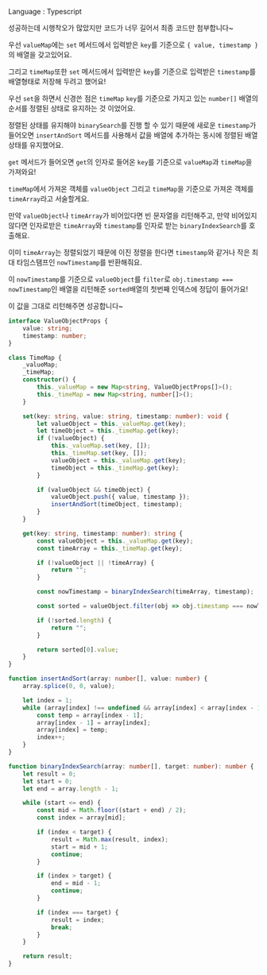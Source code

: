 Language : Typescript

성공하는데 시행착오가 많았지만 코드가 너무 길어서 최종 코드만 첨부합니다~

우선 `valueMap`에는 `set` 메서드에서 입력받은 `key`를 기준으로 `{ value, timestamp }`의 배열을 갖고있어요.

그리고 `timeMap`또한 `set` 메서드에서 입력받은 `key`를 기준으로 입력받은 `timestamp`를 배열형태로 저장해 두려고 했어요!

우선 `set`을 하면서 신경쓴 점은 `timeMap` `key`를 기준으로 가지고 있는 `number[]` 배열의 순서를 정렬된 상태로 유지하는 것 이었어요.

정렬된 상태를 유지해야 `binarySearch`를 진행 할 수 있기 때문에 새로운 `timestamp`가 들어오면 `insertAndSort` 메서드를 사용해서 값을 배열에 추가하는 동시에 정렬된 배열 상태를 유지했어요.

`get` 메서드가 들어오면 `get`의 인자로 들어온 `key`를 기준으로 `valueMap`과 `timeMap`을 가져와요!

`timeMap`에서 가져온 객체를 `valueObject` 그리고 `timeMap`을 기준으로 가져온 객체를 `timeArray`라고 서술할게요.

만약 `valueObject`나 `timeArray`가 비어있다면 빈 문자열을 리턴해주고, 만약 비어있지 않다면 인자로받은 `timeArray`와 `timestamp`를 인자로 받는 `binaryIndexSearch`를 호출해요.

이미 `timeArray`는 정렬되었기 때문에 이진 정렬을 한다면 `timestamp`와 같거나 작은 최대 타임스탬프인 `nowTimestamp`를 반환해줘요.

이 `nowTimestamp`를 기준으로 `valueObject`를 `filter`로  `obj.timestamp === nowTimestamp`인 배열을 리턴해준 `sorted`배열의 첫번째 인덱스에 정답이 들어가요!

이 값을 그대로 리턴해주면 성공합니다~
```typescript
interface ValueObjectProps {
    value: string;
    timestamp: number;
}

class TimeMap {
    _valueMap;
    _timeMap;
    constructor() {
        this._valueMap = new Map<string, ValueObjectProps[]>();
        this._timeMap = new Map<string, number[]>();
    }

    set(key: string, value: string, timestamp: number): void {
        let valueObject = this._valueMap.get(key);
        let timeObject = this._timeMap.get(key);
        if (!valueObject) {
            this._valueMap.set(key, []);
            this._timeMap.set(key, []);
            valueObject = this._valueMap.get(key);
            timeObject = this._timeMap.get(key);
        }

        if (valueObject && timeObject) {
            valueObject.push({ value, timestamp });
            insertAndSort(timeObject, timestamp);
        }
    }

    get(key: string, timestamp: number): string {
        const valueObject = this._valueMap.get(key);
        const timeArray = this._timeMap.get(key);

        if (!valueObject || !timeArray) {
            return "";
        }

        const nowTimestamp = binaryIndexSearch(timeArray, timestamp);

        const sorted = valueObject.filter(obj => obj.timestamp === nowTimestamp);

        if (!sorted.length) {
            return "";
        }

        return sorted[0].value;
    }
}

function insertAndSort(array: number[], value: number) {
    array.splice(0, 0, value);

    let index = 1;
    while (array[index] !== undefined && array[index] < array[index - 1]) {
        const temp = array[index - 1];
        array[index - 1] = array[index];
        array[index] = temp;
        index++;
    }
}

function binaryIndexSearch(array: number[], target: number): number {
    let result = 0;
    let start = 0;
    let end = array.length - 1;

    while (start <= end) {
        const mid = Math.floor((start + end) / 2);
        const index = array[mid];

        if (index < target) {
            result = Math.max(result, index);
            start = mid + 1;
            continue;
        }

        if (index > target) {
            end = mid - 1;
            continue;
        }

        if (index === target) {
            result = index;
            break;
        }
    }

    return result;
}
```